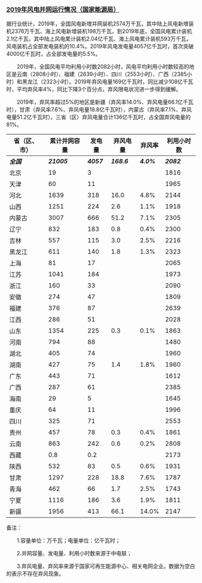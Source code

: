 ### [2019年风电并网运行情况（国家能源局）](http://www.nea.gov.cn/2020-02/28/c_138827910.htm)

据行业统计，2019年，全国风电新增并网装机2574万千瓦，其中陆上风电新增装机2376万千瓦、海上风电新增装机198万千瓦，到2019年底，全国风电累计装机2.1亿千瓦，其中陆上风电累计装机2.04亿千瓦、海上风电累计装机593万千瓦，风电装机占全部发电装机的10.4%。2019年风电发电量4057亿千瓦时，首次突破4000亿千瓦时，占全部发电量的5.5%。

　　2019年，全国风电平均利用小时数2082小时，风电平均利用小时数较高的地区是云南（2808小时）、福建（2639小时）、四川（2553小时）、广西（2385小时）和黑龙江（2323小时）。2019年弃风电量169亿千瓦时，同比减少108亿千瓦时，平均弃风率4%，同比下降3个百分点，弃风限电状况进一步得到缓解。

　　2019年，弃风率超过5%的地区是新疆（弃风率14.0%、弃风电量66.1亿千瓦时），甘肃（弃风率7.6%、弃风电量18.8亿千瓦时），内蒙古（弃风率7.1%、弃风电量51.2亿千瓦时）。三省（区）弃风电量合计136亿千瓦时，占全国弃风电量的81%。


| 省（区、市）   | 累计并网容量    | 发电量         | 弃风电量        | 弃风率         | 利用小时数               |
| --- | --- | --- | --- | --- | --- |
| ***全国*** | ***21005*** | ***4057*** | ***168.6*** | ***4.0%*** | ***2082*** |
| 北京           | 19              | 3              |                 |                | 1816                     |
| 天津           | 60              | 11             |                 |                | 1965                     |
| 河北           | 1639            | 318            | 16.0            | 4.8%           | 2144                     |
| 山西           | 1251            | 224            | 2.6             | 1.1%           | 1918                     |
| 内蒙古         | 3007            | 666            | 51.2            | 7.1%           | 2305                     |
| 辽宁           | 832             | 183            | 0.8             | 0.4%           | 2300                     |
| 吉林           | 557             | 115            | 3.0             | 2.5%           | 2216                     |
| 黑龙江         | 611             | 140            | 1.8             | 1.3%           | 2323                     |
| 上海           | 81              | 17             |                 |                | 2065                     |
| 江苏           | 1041            | 184            |                 |                | 1973                     |
| 浙江           | 160             | 33             |                 |                | 2090                     |
| 安徽           | 274             | 47             |                 |                | 1809                     |
| 福建           | 376             | 87             |                 |                | 2639                     |
| 江西           | 286             | 51             |                 |                | 2028                     |
| 山东           | 1354            | 225            | 0.3             | 0.1%           | 1863                     |
| 河南           | 794             | 88             |                 |                | 1480                     |
| 湖北           | 405             | 74             |                 |                | 1960                     |
| 湖南           | 427             | 75             | 1.4             | 1.8%           | 1960                     |
| 广东           | 443             | 71             |                 |                | 1612                     |
| 广西           | 287             | 61             |                 |                | 2385                     |
| 海南           | 29              | 5              |                 |                | 1645                     |
| 重庆           | 64              | 11             |                 |                | 1996                     |
| 四川           | 325             | 71             |                 |                | 2553                     |
| 贵州           | 457             | 78             | 0.3             | 0.4%           | 1861                     |
| 云南           | 863             | 242            | 0.6             | 0.2%           | 2808                     |
| 西藏           | 0.8             | 0.2            |                 |                | 2173                     |
| 陕西           | 532             | 83             | 0.5             | 0.6%           | 1931                     |
| 甘肃           | 1297            | 228            | 18.8            | 7.6%           | 1787                     |
| 青海           | 462             | 66             | 1.7             | 2.5%           | 1743                     |
| 宁夏           | 1116            | 186            | 3.6             | 1.9%           | 1811                     |
| 新疆           | 1956            | 413            | 66.1            | 14.0%          | 2147                     |

备注：

　　1.容量单位：万千瓦；电量单位：亿千瓦时；

　　2.并网容量、发电量、利用小时数来源于中电联；

　　3.弃风电量、弃风率来源于国家可再生能源中心、相关电网企业。数据为空白的表示不存在弃风现象。

